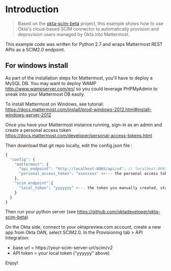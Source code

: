 # Introduction

> Based on the [okta-scim-beta](https://github.com/oktadeveloper/okta-scim-beta) project, this example shows how to use Okta's cloud-based SCIM connector to automatically provision and deprovision users managed by Okta into Mattermost.

This example code was written for Python 2.7 and wraps Mattermost REST APIs as a SCIM2.0 endpoint.




## For windows install

As part of the installation steps for Mattermost, you'll have to deploy a MySQL DB.
You may want to deploy WAMP http://www.wampserver.com/en/ so you could leverage PHPMyAdmin to sneak into your Mattermost DB easily.

To install Mattermost on Windows, see tutorial: https://docs.mattermost.com/install/prod-windows-2012.html#install-windows-server-2012

Once you have your Mattermost instance running, sign-in as an admin and create a personal access token https://docs.mattermost.com/developer/personal-access-tokens.html

Then download that git repo locally, edit the config.json file :

```js
{
  "config": {
    "mattermost": {
      "api_endpoint": "http://localhost:8065/api/v4", // localhost:8065 is where your Mattermost instance is running
      "personal_access_token": "xxxxxxxx" <<--- the personal access token you generated as an admin
    },
    "scim_endpoint":{
      "local_token": "yyyyyyy" <--- the token you manually created, stored in that config.json file and on Okta side so Okta is authorized to reach your SCIM endpoint.
    }
  }
}
```
Then run your python server (see https://github.com/oktadeveloper/okta-scim-beta)

On the Okta side, connect to your oktapreview.com account, create a new app from Okta OAN, select SCIM2.0.
In the Provisioning tab > API Integration:
* base url = https://your-scim-server-url/scim/v2
* API token = your local token ("yyyyyy" above)

Enjoy!


